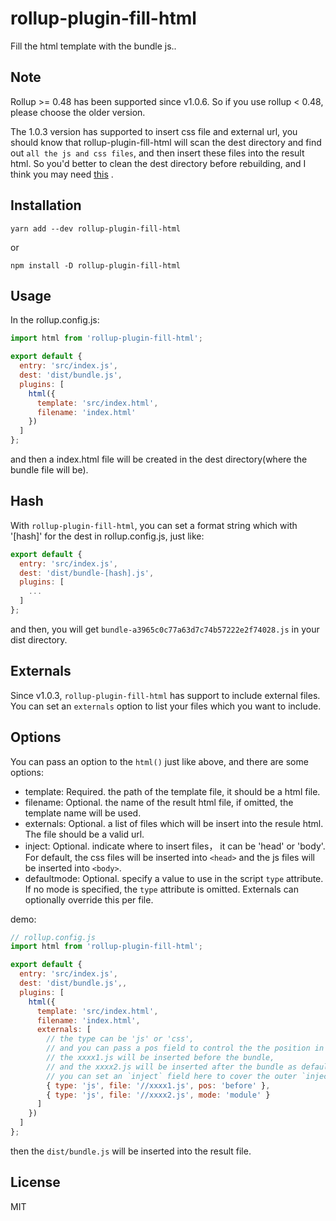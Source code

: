 # rollup-plugin-fill-html

Fill the html template with the bundle js..

## Note

Rollup >= 0.48 has been supported since v1.0.6. So if you use rollup < 0.48,
please choose the older version.

The 1.0.3 version has supported to insert css file and external url, you should
know that rollup-plugin-fill-html will scan the dest directory and find out
`all the js and css files`, and then insert these files into the result html.
So you'd better to clean the dest directory before rebuilding, and I think you
may need [this](https://github.com/alwaysonlinetxm/rollup-plugin-clean) .

## Installation

    yarn add --dev rollup-plugin-fill-html

or

    npm install -D rollup-plugin-fill-html

## Usage

In the rollup.config.js:

```JavaScript
import html from 'rollup-plugin-fill-html';

export default {
  entry: 'src/index.js',
  dest: 'dist/bundle.js',
  plugins: [
    html({
      template: 'src/index.html',
      filename: 'index.html'
    })
  ]
};
```

and then a index.html file will be created in the dest directory(where the
bundle file will be).

## Hash

With `rollup-plugin-fill-html`, you can set a format string which with
'[hash]' for the dest in rollup.config.js, just like:

```JavaScript
export default {
  entry: 'src/index.js',
  dest: 'dist/bundle-[hash].js',
  plugins: [
    ...
  ]
};
```

and then, you will get `bundle-a3965c0c77a63d7c74b57222e2f74028.js` in your
dist directory.

## Externals

Since v1.0.3, `rollup-plugin-fill-html` has support to include external files.
You can set an `externals` option to list your files which you want to include.

## Options

You can pass an option to the `html()` just like above, and there are some options:

- template: Required. the path of the template file, it should be a html file.
- filename: Optional. the name of the result html file, if omitted, the
  template name will be used.
- externals: Optional. a list of files which will be insert into the resule
  html. The file should be a valid url.
- inject: Optional. indicate where to insert files， it can be 'head' or
  'body'. For default, the css files will be inserted into `<head>` and the js
  files will be inserted into `<body>`.
- defaultmode: Optional. specify a value to use in the script `type` attribute.
  If no mode is specified, the `type` attribute is omitted. Externals can
  optionally override this per file.


demo:

```JavaScript
// rollup.config.js
import html from 'rollup-plugin-fill-html';

export default {
  entry: 'src/index.js',
  dest: 'dist/bundle.js',,
  plugins: [
    html({
      template: 'src/index.html',
      filename: 'index.html',
      externals: [
        // the type can be 'js' or 'css',
        // and you can pass a pos field to control the the position in which the file will be inserted.
        // the xxxx1.js will be inserted before the bundle,
        // and the xxxx2.js will be inserted after the bundle as default
        // you can set an `inject` field here to cover the outer `inject`
        { type: 'js', file: '//xxxx1.js', pos: 'before' },
        { type: 'js', file: '//xxxx2.js', mode: 'module' }
      ]
    })
  ]
};
```

then the `dist/bundle.js` will be inserted into the result file.

## License

MIT
